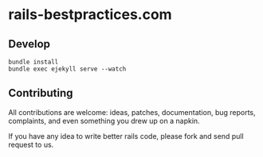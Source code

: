 # rails-bestpractices.com

## Develop

    bundle install
    bundle exec ejekyll serve --watch

## Contributing

All contributions are welcome: ideas, patches, documentation, bug
reports, complaints, and even something you drew up on a napkin.

If you have any idea to write better rails code, please fork and send
pull request to us.
